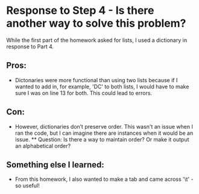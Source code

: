 # Response to Step 4 - Is there another way to solve this problem?

While the first part of the homework asked for lists, I used a dictionary in response to Part 4.

## Pros:
* Dictonaries were more functional than using two lists because if I wanted to add in, for example, 'DC' to both lists, I would have to make sure I was on line 13 for both.
This could lead to errors. 

## Con:
* However, dictionaries don’t preserve order. This wasn't an issue when I ran the code, but I can imagine there are instances when it would be an issue. 
  ** Question: Is there a way to maintain order? Or make it output an alphabetical order?
  
## Something else I learned:
 * From this homework, I also wanted to make a tab and came across '\t' - so useful!
